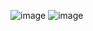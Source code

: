 ![image](https://github.com/user-attachments/assets/3873ee91-353f-4cf6-a755-ad1abb37b736)
![image](https://github.com/user-attachments/assets/3e70c0a5-9fcf-4b18-ba4a-c216edb5da59)
